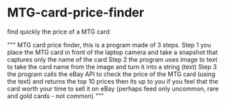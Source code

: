# MTG-card-price-finder
find quickly the price of a MTG card


""" MTG card price finder, this is a program made of 3 steps.
Step 1 you place the MTG card in front of the laptop camera and take a snapshot that captures only the name of the card
Step 2 the program uses image to text to take the card name from the image and turn it into a string (text)
Step 3 the program calls the eBay API to check the price of the MTG card (using the text) and returns the top 10 prices
then its up to you if you feel that the card worth your time to sell it on eBay
(perhaps feed only uncommon, rare and gold cards - not common)
"""

